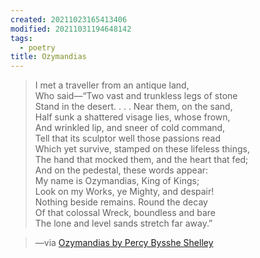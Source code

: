 ```yaml
---
created: 20211023165413406
modified: 20211031194648142
tags:
  - poetry
title: Ozymandias
---
```


> I met a traveller from an antique land,  
> Who said—“Two vast and trunkless legs of stone  
> Stand in the desert. . . . Near them, on the sand,  
> Half sunk a shattered visage lies, whose frown,  
> And wrinkled lip, and sneer of cold command,  
> Tell that its sculptor well those passions read  
> Which yet survive, stamped on these lifeless things,  
> The hand that mocked them, and the heart that fed;  
> And on the pedestal, these words appear:  
> My name is Ozymandias, King of Kings;  
> Look on my Works, ye Mighty, and despair!  
> Nothing beside remains. Round the decay  
> Of that colossal Wreck, boundless and bare  
> The lone and level sands stretch far away.”

> —via [Ozymandias by Percy Bysshe Shelley](#%20Poetry%20Foundation%7Chttps%3A%2F%2Fwww.poetryfoundation.org%2Fpoems%2F46565%2Fozymandias)
